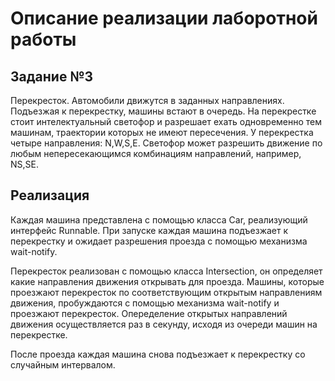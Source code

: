 # Описание реализации лаборотной работы
## Задание №3
Перекресток. Автомобили движутся в заданных направлениях. Подъезжая к перекрестку, машины встают в очередь.
На перекрестке стоит интелектуальный светофор и разрешает ехать одновременно тем машинам, траектории которых
не имеют пересечения. У перекрестка четыре направления: N,W,S,E. Светофор может разрешить движение по любым
непересекающимся комбинациям направлений, например, NS,SE.
## Реализация
Каждая машина представлена с помощью класса Car, реализующий интерфейс Runnable. При запуске каждая машина подъезжает к перекрестку и ожидает разрешения проезда с помощью механизма wait-notify.

Перекресток реализован с помощью класса Intersection, он определяет какие направления движения открывать для проезда. Машины, которые проезжают перекресток по соответствующим открытым направлениям движения, пробуждаются с помощью механизма wait-notify и проезжают перекресток.
Опеределение открытых направлений движения осуществляется раз в секунду, исходя из очереди машин на перекрестке.

После проезда каждая машина снова подъезжает к перекрестку со случайным интервалом.
